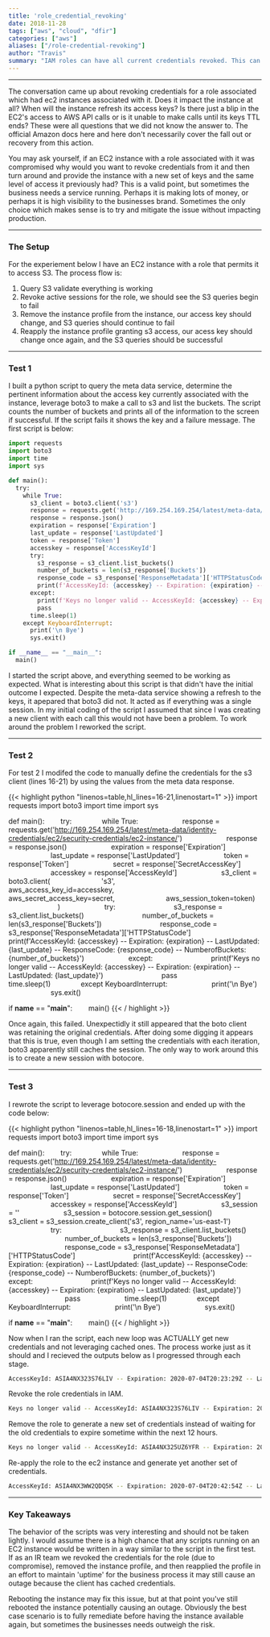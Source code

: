 ```yaml
---
title: 'role_credential_revoking'
date: 2018-11-28
tags: ["aws", "cloud", "dfir"]
categories: ["aws"]
aliases: ["/role-credential-revoking"]
author: "Travis"
summary: "IAM roles can have all current credentials revoked. This can be great to stop an attacker, but at what cost?"
---
```

---

The conversation came up about revoking credentials for a role associated which had ec2 instances associated with it. Does it impact the instance at all? When will the instance refresh its access keys? Is there just a blip in the EC2's access to AWS API calls or is it unable to make calls until its keys TTL ends? These were all questions that we did not know the answer to. The official Amazon docs here and here don't necessarily cover the fall out or recovery from this action.

You may ask yourself, if an EC2 instance with a role associated with it was compromised why would you want to revoke credentials from it and then turn around and provide the instance with a new set of keys and the same level of access it previously had? This is a valid point, but sometimes the business needs a service running. Perhaps it is making lots of money, or perhaps it is high visibility to the businesses brand. Sometimes the only choice which makes sense is to try and mitigate the issue without impacting production.

---

### The Setup

For the experiement below I have an EC2 instance with a role that permits it to access S3. The process flow is:

1. Query S3 validate everything is working
2. Revoke active sessions for the role, we should see the S3 queries begin to fail
3. Remove the instance profile from the instance, our access key should change, and S3 queries should continue to fail
4. Reapply the instance profile granting s3 access, our acess key should change once again, and the S3 queries should be successful

---

### Test 1

I built a python script to query the meta data service, determine the pertinent information about the access key currently associated with the instance, leverage boto3 to make a call to s3 and list the buckets. The script counts the number of buckets and prints all of the information to the screen if successful. If the script fails it shows the key and a failure message. The first script is below:

```python
import requests
import boto3
import time
import sys

def main():
  try:
    while True:
      s3_client = boto3.client('s3')
      response = requests.get('http://169.254.169.254/latest/meta-data/identity-credentials/ec2/security-credentials/ec2-instance/')
      response = response.json()
      expiration = response['Expiration']
      last_update = response['LastUpdated']
      token = response['Token']
      accesskey = response['AccessKeyId']
      try:
        s3_response = s3_client.list_buckets()
        number_of_buckets = len(s3_response['Buckets'])
        response_code = s3_response['ResponseMetadata']['HTTPStatusCode']
        print(f'AccessKeyId: {accesskey} -- Expiration: {expiration} -- LastUpdated: {last_update} -- ResponseCode: {response_code} -- NumberofBuckets: {number_of_buckets}')
      except:
        print(f'Keys no longer valid -- AccessKeyId: {accesskey} -- Expiration: {expiration} -- LastUpdated: {last_update}')
        pass
      time.sleep(1)
    except KeyboardInterrupt:
      print('\n Bye')
      sys.exit()

if __name__ == "__main__":
  main()
```

I started the script above, and everything seemed to be working as expected. What is interesting about this script is that didn't have the initial outcome I expected. Despite the meta-data service showing a refresh to the keys, it apepared that boto3 did not. It acted as if everything was a single session. In my initial coding of the script I assumed that since I was creating a new client with each call this would not have been a problem. To work around the problem I reworked the script.

---

### Test 2

For test 2 I modifed the code to manually define the credentials for the s3 client (lines 16-21) by using the values from the meta data response.

{{< highlight python "linenos=table,hl_lines=16-21,linenostart=1" >}}
import requests
import boto3
import time
import sys

def main():
  try:
    while True:
      response = requests.get('http://169.254.169.254/latest/meta-data/identity-credentials/ec2/security-credentials/ec2-instance/')
      response = response.json()
      expiration = response['Expiration']
      last_update = response['LastUpdated']
      token = response['Token']
      secret = response['SecretAccessKey']
      accesskey = response['AccessKeyId']
      s3_client = boto3.client(
       's3',
       aws_access_key_id=accesskey,
       aws_secret_access_key=secret,
       aws_session_token=token)
       )
      try:
        s3_response = s3_client.list_buckets()
        number_of_buckets = len(s3_response['Buckets'])
        response_code = s3_response['ResponseMetadata']['HTTPStatusCode']
        print(f'AccessKeyId: {accesskey} -- Expiration: {expiration} -- LastUpdated: {last_update} -- ResponseCode: {response_code} -- NumberofBuckets: {number_of_buckets}')
      except:
        print(f'Keys no longer valid -- AccessKeyId: {accesskey} -- Expiration: {expiration} -- LastUpdated: {last_update}')
        pass
      time.sleep(1)
    except KeyboardInterrupt:
      print('\n Bye')
      sys.exit()

if __name__ == "__main__":
  main()
{{< / highlight >}}

Once again, this failed. Unexpectidly it still appeared that the boto client was retaining the original credentials. After doing some digging it appears that this is true, even though I am setting the credentials with each iteration, boto3 apparently still caches the session. The only way to work around this is to create a new session with botocore.

---

### Test 3

I rewrote the script to leverage botocore.session and ended up with the code below:

{{< highlight python "linenos=table,hl_lines=16-18,linenostart=1" >}}
import requests
import boto3
import time
import sys

def main():
  try:
    while True:
      response = requests.get('http://169.254.169.254/latest/meta-data/identity-credentials/ec2/security-credentials/ec2-instance/')
      response = response.json()
      expiration = response['Expiration']
      last_update = response['LastUpdated']
      token = response['Token']
      secret = response['SecretAccessKey']
      accesskey = response['AccessKeyId']
      s3_session = ''
      s3_session = botocore.session.get_session()
      s3_client = s3_session.create_client('s3', region_name='us-east-1')
      try:
        s3_response = s3_client.list_buckets()
        number_of_buckets = len(s3_response['Buckets'])
        response_code = s3_response['ResponseMetadata']['HTTPStatusCode']
        print(f'AccessKeyId: {accesskey} -- Expiration: {expiration} -- LastUpdated: {last_update} -- ResponseCode: {response_code} -- NumberofBuckets: {number_of_buckets}')
      except:
        print(f'Keys no longer valid -- AccessKeyId: {accesskey} -- Expiration: {expiration} -- LastUpdated: {last_update}')
        pass
      time.sleep(1)
    except KeyboardInterrupt:
      print('\n Bye')
      sys.exit()

if __name__ == "__main__":
  main()
{{< / highlight >}}

Now when I ran the script, each new loop was ACTUALLY get new credentials and not leveraging cached ones. The process worke just as it should and I recieved the outputs below as I progressed through each stage.

```bash
AccessKeyId: ASIA4NX323S76LIV -- Expiration: 2020-07-04T20:23:29Z -- LastUpdated: 2020-07-04T14:13:19Z -- ResponseCode: 200 -- NumberofBuckets: 9
```

Revoke the role credentials in IAM.

```bash
Keys no longer valid -- AccessKeyId: ASIA4NX323S76LIV -- Expiration: 2020-07-04T20:23:29Z -- LastUpdated: 2020-07-04T14:13:19Z -- Exception: An error occurred (AccessDenied) when calling the ListBuckets operation: Access Denied
```

Remove the role to generate a new set of credentials instead of waiting for the old credentials to expire sometime within the next 12 hours.

```bash
Keys no longer valid -- AccessKeyId: ASIA4NX325UZ6YFR -- Expiration: 2020-07-04T20:25:21Z -- LastUpdated: 2020-07-04T14:16:02Z -- Exception: Unable to locate credentials
```

Re-apply the role to the ec2 instance and generate yet another set of credentials.

```bash
AccessKeyId: ASIA4NX3WW2QDQ5K -- Expiration: 2020-07-04T20:42:54Z -- LastUpdated: 2020-07-04T14:17:33Z -- ResponseCode: 200 -- NumberofBuckets: 9
```

---

### Key Takeaways

The behavior of the scripts was very interesting and should not be taken lightly. I would assume there is a high chance that any scripts running on an EC2 instance would be written in a way similar to the script in the first test. If as an IR team we revoked the credentials for the role (due to compromise), removed the instance profile, and then reapplied the profile in an effort to maintain 'uptime' for the business process it may still cause an outage because the client has cached credentials.

Rebooting the instance may fix this issue, but at that point you've still rebooted the instance potentially causing an outage. Obviously the best case scenario is to fully remediate before having the instance available again, but sometimes the businesses needs outweigh the risk.